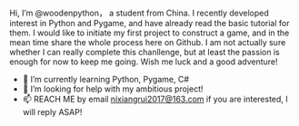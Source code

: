 ### 
Hi, I’m @woodenpython， a student from China.  I recently developed interest in Python and Pygame,
and have already read the basic tutorial for them. I would like to initiate my first project to construct
a game, and in the mean time share the whole process here on Github. I am not actually sure whether I can 
really complete this chanllenge, but at least the passion is enough for now to keep me going. Wish me luck
and a good adventure!

- 🌱 I’m currently learning Python, Pygame, C#
- 🤔 I’m looking for help with my ambitious project!
- 📫 REACH ME by email nixiangrui2017@163.com if you are interested, I will reply ASAP!

<!--
**woodenpython/woodenpython** is a ✨ _special_ ✨ repository because its `README.md` (this file) appears on your GitHub profile.

Here are some ideas to get you started:

- 🔭 I’m currently working on ...
- 🌱 I’m currently learning ...
- 👯 I’m looking to collaborate on ...
- 🤔 I’m looking for help with ...
- 💬 Ask me about ...
- 📫 How to reach me: ...
- 😄 Pronouns: ...
- ⚡ Fun fact: ...
-->
